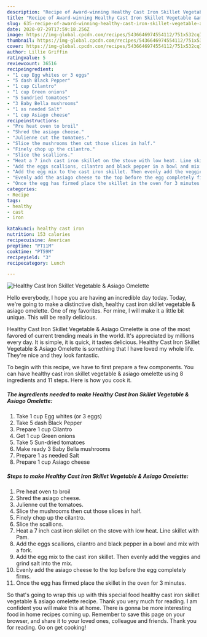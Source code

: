 ```yaml
---
description: "Recipe of Award-winning Healthy Cast Iron Skillet Vegetable &amp;amp; Asiago Omelette"
title: "Recipe of Award-winning Healthy Cast Iron Skillet Vegetable &amp;amp; Asiago Omelette"
slug: 635-recipe-of-award-winning-healthy-cast-iron-skillet-vegetable-and-amp-asiago-omelette
date: 2020-07-29T17:59:18.256Z
image: https://img-global.cpcdn.com/recipes/5436646974554112/751x532cq70/healthy-cast-iron-skillet-vegetable-asiago-omelette-recipe-main-photo.jpg
thumbnail: https://img-global.cpcdn.com/recipes/5436646974554112/751x532cq70/healthy-cast-iron-skillet-vegetable-asiago-omelette-recipe-main-photo.jpg
cover: https://img-global.cpcdn.com/recipes/5436646974554112/751x532cq70/healthy-cast-iron-skillet-vegetable-asiago-omelette-recipe-main-photo.jpg
author: Lillie Griffin
ratingvalue: 5
reviewcount: 36516
recipeingredient:
- "1 cup Egg whites or 3 eggs"
- "5 dash Black Pepper"
- "1 cup Cilantro"
- "1 cup Green onions"
- "5 Sundried tomatoes"
- "3 Baby Bella mushrooms"
- "1 as needed Salt"
- "1 cup Asiago cheese"
recipeinstructions:
- "Pre heat oven to broil"
- "Shred the asiago cheese."
- "Julienne cut the tomatoes."
- "Slice the mushrooms then cut those slices in half."
- "Finely chop up the cilantro."
- "Slice the scallions."
- "Heat a 7 inch cast iron skillet on the stove with low heat. Line skillet with Pam."
- "Add the eggs scallions, cilantro and black pepper in a bowl and mix with a fork."
- "Add the egg mix to the cast iron skillet. Then evenly add the veggies and grind salt into the mix."
- "Evenly add the asiago cheese to the top before the egg completely firms."
- "Once the egg has firmed place the skillet in the oven for 3 minutes."
categories:
- Recipe
tags:
- healthy
- cast
- iron

katakunci: healthy cast iron 
nutrition: 153 calories
recipecuisine: American
preptime: "PT11M"
cooktime: "PT59M"
recipeyield: "3"
recipecategory: Lunch

---
```



![Healthy Cast Iron Skillet Vegetable &amp; Asiago Omelette](https://img-global.cpcdn.com/recipes/5436646974554112/751x532cq70/healthy-cast-iron-skillet-vegetable-asiago-omelette-recipe-main-photo.jpg)

Hello everybody, I hope you are having an incredible day today. Today, we're going to make a distinctive dish, healthy cast iron skillet vegetable &amp; asiago omelette. One of my favorites. For mine, I will make it a little bit unique. This will be really delicious.



Healthy Cast Iron Skillet Vegetable &amp; Asiago Omelette is one of the most favored of current trending meals in the world. It's appreciated by millions every day. It is simple, it is quick, it tastes delicious. Healthy Cast Iron Skillet Vegetable &amp; Asiago Omelette is something that I have loved my whole life. They're nice and they look fantastic.


To begin with this recipe, we have to first prepare a few components. You can have healthy cast iron skillet vegetable &amp; asiago omelette using 8 ingredients and 11 steps. Here is how you cook it.

<!--inarticleads1-->

##### The ingredients needed to make Healthy Cast Iron Skillet Vegetable &amp; Asiago Omelette:

1. Take 1 cup Egg whites (or 3 eggs)
1. Take 5 dash Black Pepper
1. Prepare 1 cup Cilantro
1. Get 1 cup Green onions
1. Take 5 Sun-dried tomatoes
1. Make ready 3 Baby Bella mushrooms
1. Prepare 1 as needed Salt
1. Prepare 1 cup Asiago cheese




<!--inarticleads2-->

##### Steps to make Healthy Cast Iron Skillet Vegetable &amp; Asiago Omelette:

1. Pre heat oven to broil
1. Shred the asiago cheese.
1. Julienne cut the tomatoes.
1. Slice the mushrooms then cut those slices in half.
1. Finely chop up the cilantro.
1. Slice the scallions.
1. Heat a 7 inch cast iron skillet on the stove with low heat. Line skillet with Pam.
1. Add the eggs scallions, cilantro and black pepper in a bowl and mix with a fork.
1. Add the egg mix to the cast iron skillet. Then evenly add the veggies and grind salt into the mix.
1. Evenly add the asiago cheese to the top before the egg completely firms.
1. Once the egg has firmed place the skillet in the oven for 3 minutes.




So that's going to wrap this up with this special food healthy cast iron skillet vegetable &amp; asiago omelette recipe. Thank you very much for reading. I am confident you will make this at home. There is gonna be more interesting food in home recipes coming up. Remember to save this page on your browser, and share it to your loved ones, colleague and friends. Thank you for reading. Go on get cooking!
